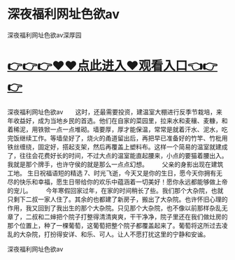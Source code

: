 # 深夜福利网址色欲av
深夜福利网址色欲av深厚园

# <a href="https://github.com/clnnews/qxgge/issues/2">👉👉👉♥♥点此进入♥观看入口👈👉👉</a>

深夜福利网址色欲av　　这时，还最需要投资，建温室大棚进行反季节栽培，来年收益好，成为当地乡民的首选。他们在自家的菜园里，拉来水和麦穰、麦糠，和着稀泥，用铁锨一点一点堆砌。墙要厚，厚才能保温，常常是就着汗水、泥水，吃完饭继续工作。等墙垒好了，烧火的甬道留出后，再把早已准备好的竹竿、竹枇用铁丝缠绕，固定好，搭起支架，然后再覆盖上塑料布。这样一个简易的温室就建成了，往往会花费好长的时间，不过大点的温室能直起腰来，小点的要猫着腰出入。
我就是那个牌手，也许守侯的就是那么一点点幻想。
　　父亲的身影出现在建筑工地。
	生日祝福语短的精选	7、时光飞逝，今天又是你的生日，愿今天你拥有无尽的快乐和幸福，愿生日带给你的欢乐中蕴涵着一切美好！愿你永远都能够做上帝的宠儿。
　　今年寒假回家过年，在家的时间稍长了些。我们那个大杂院，也就只剩下二叔一家人住了。其余的也都建了新房子，搬出了大杂院。也许怀旧心理的作用，我又回到了我出生的那个大杂院。只见那个大杂院，也不像以前那样杂乱无章了，二叔和二婶把个院子打整得清清爽爽，干干净净，院子里还在我们做灶房的那个位置上，种了一棵葡萄，这葡萄把整个院子都覆盖起来了。葡萄将这所过去凌乱的大杂院，打扮得安详、和乐、可人。让人不愿打扰这里的宁静和安谧。

深夜福利网址色欲av
